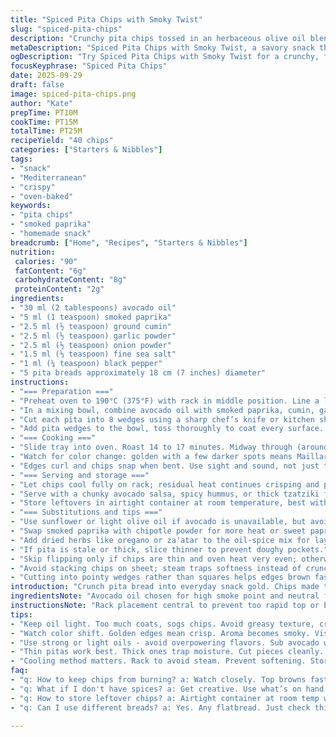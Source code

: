```yaml
---
title: "Spiced Pita Chips with Smoky Twist"
slug: "spiced-pita-chips"
description: "Crunchy pita chips tossed in an herbaceous olive oil blend with smoked paprika and ground cumin, baked until golden with slight charring at edges. A quick, savory snack or side that uses warm spices to wake up simple pita bread. Easy to customize and swap seasonings. Bake time keyed to visual crispness, not the clock. Perfect for dunking or nibbling."
metaDescription: "Spiced Pita Chips with Smoky Twist, a savory snack that wakes up simple pita bread, perfect for dipping or snacking."
ogDescription: "Try Spiced Pita Chips with Smoky Twist for a crunchy, flavorful snack that’s easy to customize and sure to impress."
focusKeyphrase: "Spiced Pita Chips"
date: 2025-09-29
draft: false
image: spiced-pita-chips.png
author: "Kate"
prepTime: PT10M
cookTime: PT15M
totalTime: PT25M
recipeYield: "40 chips"
categories: ["Starters & Nibbles"]
tags:
- "snack"
- "Mediterranean"
- "crispy"
- "oven-baked"
keywords:
- "pita chips"
- "smoked paprika"
- "homemade snack"
breadcrumb: ["Home", "Recipes", "Starters & Nibbles"]
nutrition: 
 calories: "90"
 fatContent: "6g"
 carbohydrateContent: "8g"
 proteinContent: "2g"
ingredients:
- "30 ml (2 tablespoons) avocado oil"
- "5 ml (1 teaspoon) smoked paprika"
- "2.5 ml (½ teaspoon) ground cumin"
- "2.5 ml (½ teaspoon) garlic powder"
- "2.5 ml (½ teaspoon) onion powder"
- "1.5 ml (⅓ teaspoon) fine sea salt"
- "1 ml (¼ teaspoon) black pepper"
- "5 pita breads approximately 18 cm (7 inches) diameter"
instructions:
- "=== Preparation ==="
- "Preheat oven to 190°C (375°F) with rack in middle position. Line a large rimmed baking sheet with parchment for easy cleanup and to prevent burning spots."
- "In a mixing bowl, combine avocado oil with smoked paprika, cumin, garlic powder, onion powder, salt, and pepper. Stir until fully integrated; the oil acts as a flavor carrier and helps chips crisp."
- "Cut each pita into 8 wedges using a sharp chef’s knife or kitchen shears. Keep edges clean to avoid ragged chips which brown unevenly."
- "Add pita wedges to the bowl, toss thoroughly to coat every surface. Oil should lightly cover but not saturate—too much creates soggy chips. Spread chips on baking sheet in a single layer, edges can overlap slightly as they crisp and shrink."
- "=== Cooking ==="
- "Slide tray into oven. Roast 14 to 17 minutes. Midway through (around 8 minutes), flip chips carefully with tongs to promote even browning on all sides and avoid burning."
- "Watch for color change: golden with a few darker spots means Maillard reaction in full effect. The aroma will turn smoky, spices toast, and texture shifts—from soft to crisp."
- "Edges curl and chips snap when bent. Use sight and sound, not just time. Underbaked chips feel leathery, overbaked taste bitter — pull out at peak crispness."
- "=== Serving and storage ==="
- "Let chips cool fully on rack; residual heat continues crisping and prevents steam buildup which sogs chips."
- "Serve with a chunky avocado salsa, spicy hummus, or thick tzatziki for contrast."
- "Store leftovers in airtight container at room temperature, best within 2 days to keep crunch."
- "=== Substitutions and tips ==="
- "Use sunflower or light olive oil if avocado is unavailable, but avoid strong flavors like toasted olive oil which overpower spices."
- "Swap smoked paprika with chipotle powder for more heat or sweet paprika for milder profile."
- "Add dried herbs like oregano or za'atar to the oil-spice mix for layered flavor."
- "If pita is stale or thick, slice thinner to prevent doughy pockets."
- "Skip flipping only if chips are thin and oven heat very even; otherwise risks uneven cooking and uneven bite."
- "Avoid stacking chips on sheet; steam traps softness instead of crunch."
- "Cutting into pointy wedges rather than squares helps edges brown faster, producing crispier chips."
introduction: "Crunch pita bread into everyday snack gold. Chips made this way—oil kissed with warm spices, baked just right—snap louder than their store-bought cousins and taste fresher. Forget strict timing; learn to read the signs—the aroma darkening with smoke notes, the edges wrinkling and brittle, the crack when broken. Avocado oil lifts flavor but swap for your pantry best. Toast the spices in oil so the scent wakes up even the flattest pita. Trust visuals over timers. Pita chips that fail? Usually from over-soggy oil or underbaking. Flipping halfway? Non-negotiable for even, all-around crisp. Think chunk dips—creamy, spicy, herbaceous. A staple to know. Change seasoning on a whim. Simple spices, crispy edges—mouth feels alive."
ingredientsNote: "Avocado oil chosen for high smoke point and neutral flavor, making it adaptable—olive oil works but may brown faster or add Mediterranean fruitiness. Smoked paprika replaces chili seasoning for deeper complexity; cumin swaps salt d’oignon for earthy warmth. Garlic and onion powder balance the savory profile, ensuring no single note dominates. Salt: use fine sea salt for even distribution; coarse salt clusters cause sudden salty bursts. Pita breads vary widely in thickness and moisture; thinner options crisp better and bake faster. Avoid pitas with pockets of air trapped inside—they puff unpredictably and sometimes burn. Customization: herbs (oregano, thyme, za'atar), spices (cayenne, chipotle), citrus zest brighten the mix. Measuring oil carefully avoids greasy chips—too heavy coats cause soggy bits that won’t crisp despite time in oven. Tossing pita chips evenly in oil-spices ensures no bare patches or clumps, leading to better uniformity in color and texture."
instructionsNote: "Rack placement central to prevent too rapid top or bottom browning. Baking sheets lined with parchment avoid sticking but also facilitate flipping without breaking chips. Cut pita straight and clean—ragged edges brown unevenly, burn sooner. Toss chips thoroughly but gently in oil-spice blend. Overhandling crushes chips, damaging texture. Flip chips at minute 8–9 mark—use tongs or flat spatula to loosen any sticking. Visual cues: color shifts from pale beige to golden with darker toasted flecks. Sound indicates doneness—dry snapping when broken rather than bend or soft crackle measured. Remove chips if edges start blackening—sharp bite means burnt flavor. Cooling on wire rack prevents steam accumulation below chips, which would soften texture. Store cooled chips air-tight; humidity ruins crisp. Variations: omit flipping if chips are thin, but risk uneven digest. Resist impulse to overcoat chips with oil; puddles on sheet burn. Add fresh herbs or lemon zest post-bake for brightness. This approach lets even novice cooks nail crisp, rich pita chips fast."
tips:
- "Keep oil light. Too much coats, sogs chips. Avoid greasy texture, crispy is key. Layers matter. Herbs add complexity. Toss well but gently."
- "Watch color shift. Golden edges mean crisp. Aroma becomes smoky. Visual cues better than timer. Flip midway ensures even brown all around."
- "Use strong or light oils - avoid overpowering flavors. Sub avocado with sunflower or light olive oil. Adjust spice levels based on heat preference."
- "Thin pitas work best. Thick ones trap moisture. Cut pieces cleanly. Uneven edges burn faster. Straight cuts help browning uniform across chips."
- "Cooling method matters. Rack to avoid steam. Prevent softening. Store in airtight container. Humidity ruins crispness. Use within 48 hours."
faq:
- "q: How to keep chips from burning? a: Watch closely. Top browns faster. Rack in middle of oven helps. Consider flipping if uneven spots."
- "q: What if I don't have spices? a: Get creative. Use what’s on hand. Italian herbs work too. Experiment with garlic or onion salts."
- "q: How to store leftover chips? a: Airtight container at room temp works best. Avoid fridge, traps moisture. Consume within two days for texture."
- "q: Can I use different breads? a: Yes. Any flatbread. Just check thickness. Adjust cooking time based on how they crisp. Keep an eye on them."

---
```

